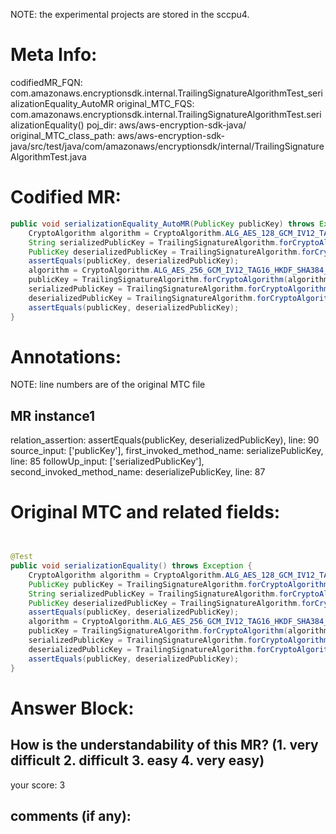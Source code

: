 NOTE: the experimental projects are stored in the sccpu4.

# Meta Info:
codifiedMR_FQN:
com.amazonaws.encryptionsdk.internal.TrailingSignatureAlgorithmTest_serializationEquality_AutoMR
original_MTC_FQS:
com.amazonaws.encryptionsdk.internal.TrailingSignatureAlgorithmTest.serializationEquality()
poj_dir:
aws/aws-encryption-sdk-java/
original_MTC_class_path:
aws/aws-encryption-sdk-java/src/test/java/com/amazonaws/encryptionsdk/internal/TrailingSignatureAlgorithmTest.java

# Codified MR:
```java
public void serializationEquality_AutoMR(PublicKey publicKey) throws Exception {
    CryptoAlgorithm algorithm = CryptoAlgorithm.ALG_AES_128_GCM_IV12_TAG16_HKDF_SHA256_ECDSA_P256;
    String serializedPublicKey = TrailingSignatureAlgorithm.forCryptoAlgorithm(algorithm).serializePublicKey(publicKey);
    PublicKey deserializedPublicKey = TrailingSignatureAlgorithm.forCryptoAlgorithm(algorithm).deserializePublicKey(serializedPublicKey);
    assertEquals(publicKey, deserializedPublicKey);
    algorithm = CryptoAlgorithm.ALG_AES_256_GCM_IV12_TAG16_HKDF_SHA384_ECDSA_P384;
    publicKey = TrailingSignatureAlgorithm.forCryptoAlgorithm(algorithm).generateKey().getPublic();
    serializedPublicKey = TrailingSignatureAlgorithm.forCryptoAlgorithm(algorithm).serializePublicKey(publicKey);
    deserializedPublicKey = TrailingSignatureAlgorithm.forCryptoAlgorithm(algorithm).deserializePublicKey(serializedPublicKey);
    assertEquals(publicKey, deserializedPublicKey);
}
```

# Annotations:
NOTE: line numbers are of the original MTC file
## MR instance1
relation_assertion: assertEquals(publicKey, deserializedPublicKey), line: 90 
source_input: ['publicKey'], first_invoked_method_name: serializePublicKey, line: 85 
followUp_input: ['serializedPublicKey'], second_invoked_method_name: deserializePublicKey, line: 87 


# Original MTC and related fields:
```java


@Test
public void serializationEquality() throws Exception {
    CryptoAlgorithm algorithm = CryptoAlgorithm.ALG_AES_128_GCM_IV12_TAG16_HKDF_SHA256_ECDSA_P256;
    PublicKey publicKey = TrailingSignatureAlgorithm.forCryptoAlgorithm(algorithm).generateKey().getPublic();
    String serializedPublicKey = TrailingSignatureAlgorithm.forCryptoAlgorithm(algorithm).serializePublicKey(publicKey);
    PublicKey deserializedPublicKey = TrailingSignatureAlgorithm.forCryptoAlgorithm(algorithm).deserializePublicKey(serializedPublicKey);
    assertEquals(publicKey, deserializedPublicKey);
    algorithm = CryptoAlgorithm.ALG_AES_256_GCM_IV12_TAG16_HKDF_SHA384_ECDSA_P384;
    publicKey = TrailingSignatureAlgorithm.forCryptoAlgorithm(algorithm).generateKey().getPublic();
    serializedPublicKey = TrailingSignatureAlgorithm.forCryptoAlgorithm(algorithm).serializePublicKey(publicKey);
    deserializedPublicKey = TrailingSignatureAlgorithm.forCryptoAlgorithm(algorithm).deserializePublicKey(serializedPublicKey);
    assertEquals(publicKey, deserializedPublicKey);
}

```


# Answer Block: 
## How is the understandability of this MR? (1. very difficult 2. difficult 3. easy 4. very easy)
your score: 3
 
## comments (if any): 
```txt

```
